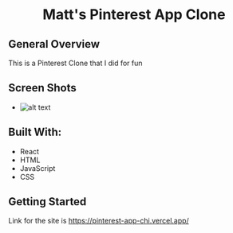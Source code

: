 <h1 align="center">Matt's Pinterest App Clone</h1>

</div>

## General Overview

This is a Pinterest Clone that I did for fun


## Screen Shots

* ![alt text](https://imgur.com/EW1hzSy)



## Built With:

- React
- HTML
- JavaScript
- CSS




## Getting Started

Link for the site is https://pinterest-app-chi.vercel.app/
